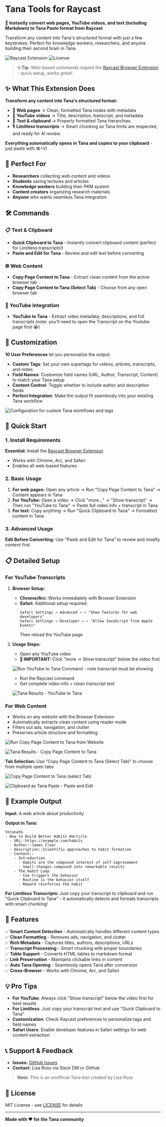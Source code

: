 # Tana Tools for Raycast

🚀 **Instantly convert web pages, YouTube videos, and text (including Markdown) to Tana Paste format from Raycast**

Transform any content into Tana's structured format with just a few keystrokes. Perfect for knowledge workers, researchers, and anyone building their second brain in Tana.

![Raycast Extension](https://img.shields.io/badge/Raycast-Extension-FF6363)
![License](https://img.shields.io/badge/License-MIT-blue)

> **💡 Tip:** Web-based commands require the [Raycast Browser Extension](https://raycast.com/browser-extension) - quick setup, works great!

## ✨ What This Extension Does

**Transform any content into Tana's structured format:**
- 📄 **Web pages** → Clean, formatted Tana nodes with metadata
- 🎥 **YouTube videos** → Title, description, transcript, and metadata
- 📝 **Text & clipboard** → Properly formatted Tana hierarchies
- 🎙️ **Limitless transcripts** → Smart chunking so Tana limits are respected, and ready for AI review.

**Everything automatically opens in Tana and copies to your clipboard** - just paste with ⌘+V!

## 🎯 Perfect For

- **Researchers** collecting web content and videos
- **Students** saving lectures and articles  
- **Knowledge workers** building their PKM system
- **Content creators** organizing research materials
- **Anyone** who wants seamless Tana integration

## 🛠 Commands

### 📋 Text & Clipboard
- **Quick Clipboard to Tana** - Instantly convert clipboard content (perfect for Limitless transcripts!)
- **Paste and Edit for Tana** - Review and edit text before converting

### 🌐 Web Content  
- **Copy Page Content to Tana** - Extract clean content from the active browser tab
- **Copy Page Content to Tana (Select Tab)** - Choose from any open browser tab

### 🎥 YouTube Integration
- **YouTube to Tana** - Extract video metadata, descriptions, and full transcripts (note: you'll need to open the Transcript on the Youtube page first 😭)

## 🎨 Customization

**10 User Preferences** let you personalize the output:
- **Custom Tags**: Set your own supertags for videos, articles, transcripts, and notes
- **Field Names**: Customize field names (URL, Author, Transcript, Content) to match your Tana setup
- **Content Control**: Toggle whether to include author and description fields
- **Perfect Integration**: Make the output fit seamlessly into your existing Tana workflow

![Configuration for custom Tana workflows and tags](docs/images/01-Configuration-for-custom-tana-workflows-and-tags.png)

## 🚀 Quick Start

### 1. Install Requirements

**Essential:** Install the [Raycast Browser Extension](https://raycast.com/browser-extension)
- Works with Chrome, Arc, and Safari
- Enables all web-based features

### 2. Basic Usage

1. **For web pages:** Open any article → Run "Copy Page Content to Tana" → Content appears in Tana
2. **For YouTube:** Open a video → Click "more..." → "Show transcript" → Then run "YouTube to Tana" → Paste full video info + transcript in Tana
3. **For text:** Copy anything → Run "Quick Clipboard to Tana" → Formatted content in Tana

### 3. Advanced Usage

**Edit Before Converting:** Use "Paste and Edit for Tana" to review and modify content first

## 📋 Detailed Setup

### For YouTube Transcripts

1. **Browser Setup:**
   - **Chrome/Arc:** Works immediately with Browser Extension
   - **Safari:** Additional setup required:
     ```
     Safari Settings → Advanced → ✓ "Show features for web developers"
     Safari Settings → Developer → ✓ "Allow JavaScript from Apple Events"
     ```
     Then reload the YouTube page

2. **Usage Steps:**
   - Open any YouTube video
   - **🔴 IMPORTANT:** Click "more → Show transcript" below the video first
   
   ![Run YouTube to Tana Command - note transcript must be showing](docs/images/02-Run-Youtube-to-Tana-Command---note-transcript-must-be-showing.png)
   
   - Run the Raycast command
   - Get complete video info + clean transcript text
   
   ![Tana Results - YouTube to Tana](docs/images/03-Tana-Results----Youtube-to-Tana.png)

### For Web Content

- Works on any website with the Browser Extension
- Automatically extracts clean content using reader mode
- Filters out ads, navigation, and clutter
- Preserves article structure and formatting

![Run Copy Page Content to Tana from Website](docs/images/04-Run-Copy-Page-Content-to-Tana-from-Website.png)

![Tana Results - Copy Page Content to Tana](docs/images/05-Tana-Results--Copy-Page-Content-to-Tana.png)

**Tab Selection:** Use "Copy Page Content to Tana (Select Tab)" to choose from multiple open tabs

![Copy Page Content to Tana (select Tab)](docs/images/06-Copy-Page-Content-to-Tana-(select-Tab).png)

![Clipboard as Tana Paste - Paste and Edit](docs/images/07-Clipboard-as-Tana-Paste---Paste-and-Edit.png)

## 📖 Example Output

**Input:** A web article about productivity

**Output in Tana:**
```
%%tana%%
- How to Build Better Habits #article
  - URL::https://example.com/habits
  - Author::James Clear  
  - Description::Scientific approaches to habit formation
  - Content::
    - Introduction
      - Habits are the compound interest of self-improvement
      - Small changes compound into remarkable results
    - The Habit Loop
      - Cue triggers the behavior
      - Routine is the behavior itself
      - Reward reinforces the habit
```

**For Limitless Transcripts:**
Just copy your transcript to clipboard and run "Quick Clipboard to Tana" - it automatically detects and formats transcripts with smart chunking!

## 🎨 Features

✅ **Smart Content Detection** - Automatically handles different content types  
✅ **Clean Formatting** - Removes ads, navigation, and clutter  
✅ **Rich Metadata** - Captures titles, authors, descriptions, URLs  
✅ **Transcript Processing** - Smart chunking with proper boundaries  
✅ **Table Support** - Converts HTML tables to markdown format  
✅ **Link Preservation** - Maintains clickable links in content  
✅ **Auto Tana Opening** - Seamlessly opens Tana after conversion  
✅ **Cross-Browser** - Works with Chrome, Arc, and Safari  

## 💡 Pro Tips

- **For YouTube**: Always click "Show transcript" below the video first for best results
- **For Limitless**: Just copy your transcript text and use "Quick Clipboard to Tana"
- **Customization**: Check Raycast preferences to personalize tags and field names
- **Safari Users**: Enable developer features in Safari settings for web content extraction

## 📞 Support & Feedback

- **Issues:** [GitHub Issues](https://github.com/lisaross/tana-tools/issues)
- **Contact:** Lisa Ross via Slack DM or GitHub

> **Note:** This is an unofficial Tana tool created by Lisa Ross

## 📄 License

MIT License - see [LICENSE](LICENSE) for details

---

**Made with ❤️ for the Tana community**